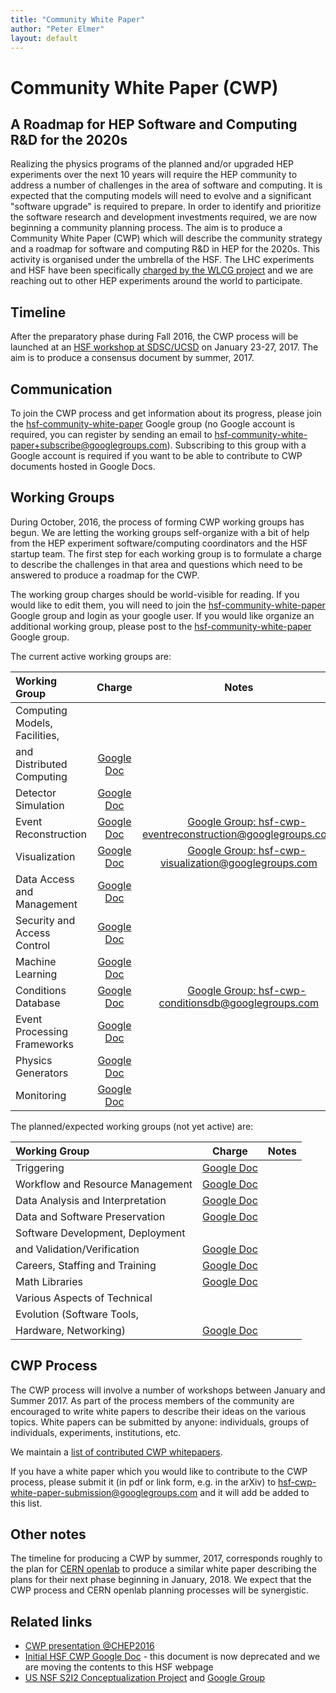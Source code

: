 ```yaml
---
title: "Community White Paper"
author: "Peter Elmer"
layout: default
---
```


# Community White Paper (CWP) 

## A Roadmap for HEP Software and Computing R&D for the 2020s

Realizing the physics programs of the planned and/or upgraded HEP experiments 
over the next 10 years will require the HEP community to address a number of 
challenges in the area of software and computing. It is expected that
the computing models will need to evolve and a significant "software 
upgrade" is required to prepare.
In order to identify and prioritize the software research and development 
investments required, we are now beginning a community planning process. The 
aim
is to produce a Community White Paper 
(CWP) which will describe the community strategy and a roadmap for 
software and computing R&D in HEP for the 2020s. This activity is organised under the umbrella of the HSF. The LHC experiments and HSF have been 
specifically [charged by the WLCG project](/assets/CWP-Charge-HSF.pdf) and
we are reaching out to other HEP experiments around the world to participate.

## Timeline

After the preparatory phase during Fall 2016, the CWP process will be launched at an [HSF workshop at SDSC/UCSD](http://indico.cern.ch/event/570249/) on January 23-27, 2017. The aim is to produce a consensus document by summer, 2017.

## Communication

To join the CWP process and get information about its progress, please join the [hsf-community-white-paper](https://groups.google.com/forum/#!forum/hsf-community-white-paper) Google group (no Google account is required, you can register by sending an email to [hsf-community-white-paper+subscribe@googlegroups.com](mailto:hsf-community-white-paper+subscribe@googlegroups.com)). Subscribing to this group with a Google account is required if you want to be able to contribute to CWP documents hosted in Google Docs.

## Working Groups

  During October, 2016, the process of forming CWP working groups has begun. We are letting the working groups self-organize with a bit of help from the HEP experiment software/computing coordinators and the HSF startup team. The first step for each working group is to formulate a charge to describe the challenges in that area and questions which need to be answered to produce a roadmap for the CWP. 

  The working group charges should be world-visible for reading. If you would
like to edit them, you will need to join the [hsf-community-white-paper](https://groups.google.com/forum/#!forum/hsf-community-white-paper) Google group and
login as your google user. If you would like organize an additional working group, please post to the [hsf-community-white-paper](https://groups.google.com/forum/#!forum/hsf-community-white-paper) Google group.

  The current active working groups are:

| Working Group |    Charge     |  Notes   |
:-------------- | :-----------: | :------: |
Computing Models, Facilities, | | | 
and Distributed Computing | [Google Doc](https://docs.google.com/document/d/11C9iCn3FPbvKBJpN0Lwv7tpjFELKPj14_dlkwuTGJqg/edit)| |
Detector Simulation | [Google Doc](https://docs.google.com/document/d/1-wr-Og38KJYf-U2DceBbe1OU1h05y8LCrgeH3tR8yRA/edit)    | &nbsp; &nbsp; &nbsp;        |
Event Reconstruction| [Google Doc](https://docs.google.com/document/d/1Mm6aqi2SwVyvQFkmEjDEVSALem_8a7gTORldojaYRs4/edit)          | &nbsp; &nbsp; &nbsp; [Google Group: hsf-cwp-eventreconstruction@googlegroups.com](https://groups.google.com/forum/#!forum/hsf-cwp-eventreconstruction)      |
Visualization       | [Google Doc](https://docs.google.com/document/d/1ZXiMMmmAj1lwQIuvDc2UM4Jx6-hh1iamIw79DXguLIM/edit)          | &nbsp; &nbsp; &nbsp; [Google Group: hsf-cwp-visualization@googlegroups.com](https://groups.google.com/forum/#!forum/hsf-cwp-visualization)        |
Data Access and Management | [Google Doc](https://docs.google.com/document/d/1wEsX2BegSBEZe3EXwdNR9VWNPrNEOVVTLhu-NtH-77E/edit)   |         |
Security and Access Control | [Google Doc](https://docs.google.com/document/d/17xVZv8GJIRqCdFQeH2Ec7J8AmC7HokuRbyNR2K3SryY/edit)| | 
Machine Learning | [Google Doc](https://docs.google.com/document/d/1o9S0XE4ly4-LZh9y96DG-U7HH61m2cHboV6xSt1tI0g/edit)| |
Conditions Database | [Google Doc](https://docs.google.com/document/d/1qrTqsLwUnK0SidoPpSFolUrgstt-r8Mo5-acaGjfyHg/edit)| &nbsp; &nbsp; &nbsp; [Google Group: hsf-cwp-conditionsdb@googlegroups.com](https://groups.google.com/forum/#!forum/hsf-cwp-conditionsdb) |
Event Processing Frameworks | [Google Doc](https://docs.google.com/document/d/1pMWia3IXX6w5075PGs_IeEPnWZhkwQgoDQnHGqbPG-c/edit)| |
Physics Generators  | [Google Doc](https://docs.google.com/document/d/1_-YzxFmwehLbjVRFzkKtJ3Nb4T0fN15VKYJIwRpKdVA/edit)          |         |
Monitoring | [Google Doc](https://docs.google.com/document/d/1sgTrDSwiYthpnE2sztaaByMkJyUXzUy28bUbs9VLI1w/edit)| |



  The planned/expected working groups (not yet active) are:

| Working Group |    Charge     |  Notes   |
:-------------- | :-----------: | :------: |
Triggering          | [Google Doc](https://docs.google.com/document/d/13b3aK32R7ZfF9_0Q_CgTb_GiMxMAFRk93hASpAjSXRM/edit)          |         |
Workflow and Resource Management   | [Google Doc](https://docs.google.com/document/d/1GmcErvxdQR6TksmM96zg_yXGXURZ8vNDk_DyX0zucUQ/edit) |         |
Data Analysis and Interpretation           | [Google Doc](https://docs.google.com/document/d/1QaX20F6WQlwQTlx-5bRK0J2tybFqC_NPn6CF7g3yzqk/edit)        |
Data and Software Preservation |           [Google Doc](https://docs.google.com/document/d/15trJhLKqb9OcN55WIPfmdH8vXO4g43hXGRvhDEu33ow/edit)     |   |
Software Development, Deployment | | |
and Validation/Verification  | [Google Doc](https://docs.google.com/document/d/1bfCQP-p55Xu3IafmwbwpsOmorYiuEGCIh3uA0NV-DdM/edit)| | 
Careers, Staffing and Training | [Google Doc](https://docs.google.com/document/d/1oHnZDMNWe_QTy4cQ8kNN_GDIW8wW1hAIKS8z2z05U2w/edit)| | 
Math Libraries | [Google Doc](https://docs.google.com/document/d/1cYs5f21d1olumslSfjOH0XjYR7aeM6QZMrFVHFHDQEk/edit) | |
Various Aspects of Technical | | |
Evolution (Software Tools, | | |
Hardware, Networking) | [Google Doc](https://docs.google.com/document/d/1bOv5kDzmcg0eLSy7PZjjzE5OYSxaLAfaAxAI-IgKaac/edit)| |


## CWP Process

The CWP process will involve a number of workshops between January and Summer 2017. As part of the process members of the community are encouraged to write white papers to describe their ideas on the various topics. White papers can be submitted by anyone: individuals, groups of individuals, experiments, institutions, etc.

We maintain a [list of contributed CWP whitepapers](http://hepsoftwarefoundation.org/cwp-whitepapers.html).

If you have a white paper which you would like to contribute to the CWP process, please submit it (in pdf or link form, e.g. in the arXiv) to hsf-cwp-white-paper-submission@googlegroups.com and it will add be added to this list.


## Other notes

The timeline for producing a CWP by summer, 2017, corresponds roughly to
the plan for [CERN openlab](http://openlab.cern/) to produce a similar white paper describing the plans for their next phase beginning in January, 2018. We expect that the CWP process and CERN openlab planning processes will be synergistic.

## Related links

- [CWP presentation @CHEP2016](https://indico.cern.ch/event/505613/contributions/2323238/attachments/1352966/2043354/20161011-chep-cwp-plenary.pdf)
- [Initial HSF CWP Google Doc](https://docs.google.com/document/d/140HEAxD0u_XAUKYrCR3SahxyHxFfJ_YOFJpsNubMiC8/edit) - this document is now deprecated and we are moving the contents to this HSF webpage 
- [US NSF S2I2 Conceptualization Project](http://s2i2-hep.org/) and [Google Group](https://groups.google.com/forum/#!forum/s2i2-hep)

 
